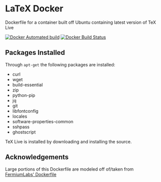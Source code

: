 # LaTeX Docker

Dockerfile for a container built off Ubuntu containing latest version of TeX Live

[![Docker Automated build](https://img.shields.io/docker/automated/matthewfeickert/latex-docker.svg)](https://hub.docker.com/r/matthewfeickert/latex-docker/)
[![Docker Build Status](https://img.shields.io/docker/build/matthewfeickert/latex-docker.svg)](https://hub.docker.com/r/matthewfeickert/latex-docker/builds/)

## Packages Installed

Through `apt-get` the following packages are installed:

- curl
- wget
- build-essential
- zip
- python-pip
- jq
- git
- libfontconfig
- locales
- software-properties-common
- sshpass
- ghostscript

TeX Live is installed by downloading and installing the source.

## Acknowledgements
Large portions of this Dockerfile are modeled off of/taken from [FermiumLabs' Dockerfile](https://hub.docker.com/r/fermiumlabs/latex-docker/~/dockerfile/)
